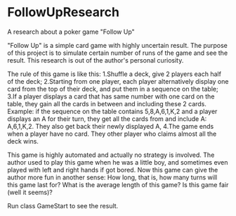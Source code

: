 # FollowUpResearch
 A research about a poker game "Follow Up"

"Follow Up" is a simple card game with highly uncertain result. The purpose of this project is to simulate certain number of runs of the game and see the result. This research is out of the author's personal curiosity.

The rule of this game is like this:
1.Shuffle a deck, give 2 players each half of the deck;
2.Starting from one player, each player alternatively display one card from the top of their deck, and put them in a sequence on the table;
3.If a player displays a card that has same number with one card on the table, they gain all the cards in between and including these 2 cards. Example: if the sequence on the table contains 5,8,A,6,1,K,2 and a player displays an A for their turn, they get all the cards from and include A: A,6,1,K,2. They also get back their newly displayed A,
4.The game ends when a player have no card. They other player who claims almost all the deck wins.

This game is highly automated and actually no strategy is involved. The author used to play this game when he was a little boy, and sometimes even played with left and right hands if got bored. Now this game can give the author more fun in another sense: How long, that is, how many turns will this game last for? What is the average length of this game? Is this game fair (well it seems)?

Run class GameStart to see the result.